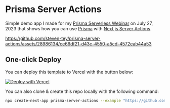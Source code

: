 # Prisma Server Actions

Simple demo app I made for my [Prisma Serverless Webinar](https://www.youtube.com/live/gPyKKD6mODE?feature=share&t=2002) on July 27, 2023 that shows how you can use [Prisma](https://www.prisma.io/) with [Next.js Server Actions](https://nextjs.org/docs/app/building-your-application/data-fetching/server-actions).

https://github.com/steven-tey/prisma-server-actions/assets/28986134/ce66df21-d43c-4550-a5cd-4572eab44a53

## One-click Deploy

You can deploy this template to Vercel with the button below:

[![Deploy with Vercel](https://vercel.com/button)](https://vercel.com/new/clone?repository-url=https%3A%2F%2Fgithub.com%2Fsteven-tey%2Fprisma-server-actions&project-name=prisma-server-actions&repository-name=prisma-server-actions&demo-title=Prisma+Server+Actions&demo-description=Demo+app+showing+how+you+can+use+Prisma+in+Next.js+Server+Actions&demo-url=https%3A%2F%2Fprisma-server-actions.vercel.app%2F&demo-image=https%3A%2F%2Fimages.ctfassets.net%2Fe5382hct74si%2F5ZfVGicwyyTIRtomwbggST%2Fb5fa3f1b302f4d5f4d8302fd3f89295b%2FCleanShot_2023-07-27_at_20.12.35.png%3Fh%3D250&stores=%5B%7B%22type%22%3A%22postgres%22%7D%5D)

You can also clone & create this repo locally with the following command:

```bash
npx create-next-app prisma-server-actions --example "https://github.com/steven-tey/prisma-server-actions"
```
